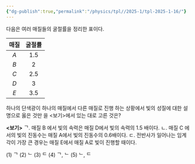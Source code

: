 ```yaml
---
{"dg-publish":true,"permalink":"/physics/tpl//2025-1/tpl-2025-1-16/"}
---
```


다음은 여러 매질들의 굴절률을 정리한 표이다.

| 매질 | 굴절률 |
| :---: | :---: |
| $A$ | 1.5 |
| $B$ | 2 |
| $C$ | 2.5 |
| $D$ | 3 |
| $E$ | 3.5 |

하나의 단색광이 하나의 매질에서 다른 매질로 진행 하는 상황에서 빛의 성질에 대한 설명으로 옳은 것만 을 <보기>에서 있는 대로 고른 것은?

**<보기>**
ᄀ. 매질 B 에서 빛의 속력은 매질 D에서 빛의 속력의 1.5 배이다.
ㄴ. 매질 C 에서의 빛의 진동수는 매질 A에서 빛의 진동수의 0.6배이다.
ㄷ. 전반사가 일어나는 임계각이 가장 큰 경우는 매질 E에서 매질 A로 빛이 진행할 때이다.

(1) ᄀ
(2) ᄂ
(3) ᄃ
(4) ᄀ, ᄂ
(5) ᄂ, ᄃ
